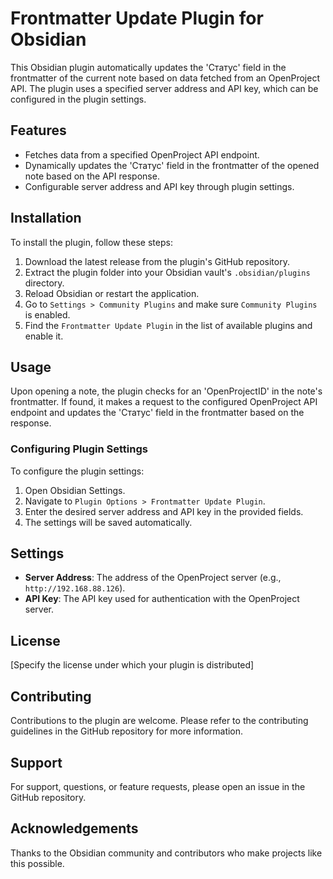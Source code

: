 # Frontmatter Update Plugin for Obsidian

This Obsidian plugin automatically updates the 'Статус' field in the frontmatter of the current note based on data fetched from an OpenProject API. The plugin uses a specified server address and API key, which can be configured in the plugin settings.

## Features

- Fetches data from a specified OpenProject API endpoint.
- Dynamically updates the 'Статус' field in the frontmatter of the opened note based on the API response.
- Configurable server address and API key through plugin settings.

## Installation

To install the plugin, follow these steps:

1. Download the latest release from the plugin's GitHub repository.
2. Extract the plugin folder into your Obsidian vault's `.obsidian/plugins` directory.
3. Reload Obsidian or restart the application.
4. Go to `Settings > Community Plugins` and make sure `Community Plugins` is enabled.
5. Find the `Frontmatter Update Plugin` in the list of available plugins and enable it.

## Usage

Upon opening a note, the plugin checks for an 'OpenProjectID' in the note's frontmatter. If found, it makes a request to the configured OpenProject API endpoint and updates the 'Статус' field in the frontmatter based on the response.

### Configuring Plugin Settings

To configure the plugin settings:

1. Open Obsidian Settings.
2. Navigate to `Plugin Options > Frontmatter Update Plugin`.
3. Enter the desired server address and API key in the provided fields.
4. The settings will be saved automatically.

## Settings

- **Server Address**: The address of the OpenProject server (e.g., `http://192.168.88.126`).
- **API Key**: The API key used for authentication with the OpenProject server.

## License

[Specify the license under which your plugin is distributed]

## Contributing

Contributions to the plugin are welcome. Please refer to the contributing guidelines in the GitHub repository for more information.

## Support

For support, questions, or feature requests, please open an issue in the GitHub repository.

## Acknowledgements

Thanks to the Obsidian community and contributors who make projects like this possible.

